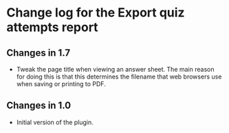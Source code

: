 # Change log for the Export quiz attempts report


## Changes in 1.7

* Tweak the page title when viewing an answer sheet. The main reason for doing this is
  that this determines the filename that web browsers use when saving or printing to PDF.


## Changes in 1.0

* Initial version of the plugin.

